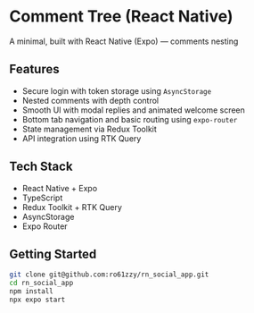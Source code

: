 # Comment Tree (React Native)

A minimal, built with React Native (Expo) — comments nesting

## Features

- Secure login with token storage using `AsyncStorage`
- Nested comments with depth control
- Smooth UI with modal replies and animated welcome screen
- Bottom tab navigation and basic routing using `expo-router`
- State management via Redux Toolkit
- API integration using RTK Query

## Tech Stack

- React Native + Expo
- TypeScript
- Redux Toolkit + RTK Query
- AsyncStorage
- Expo Router

## Getting Started

```bash
git clone git@github.com:ro61zzy/rn_social_app.git
cd rn_social_app
npm install
npx expo start